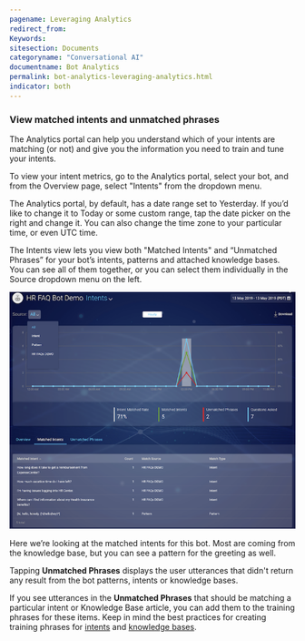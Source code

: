 ```yaml
---
pagename: Leveraging Analytics
redirect_from:
Keywords:
sitesection: Documents
categoryname: "Conversational AI"
documentname: Bot Analytics
permalink: bot-analytics-leveraging-analytics.html
indicator: both
---
```


### View matched intents and unmatched phrases

The Analytics portal can help you understand which of your intents are matching (or not) and give you the information you need to train and tune your intents.

To view your intent metrics, go to the Analytics portal, select your bot, and from the Overview page, select "Intents" from the dropdown menu.

The Analytics portal, by default, has a date range set to Yesterday. If you’d like to change it to Today or some custom range, tap the date picker on the right and change it. You can also change the time zone to your particular time, or even UTC time.

The Intents view lets you view both "Matched Intents" and “Unmatched Phrases” for your bot’s intents, patterns and attached knowledge bases. You can see all of them together, or you can select them individually in the Source dropdown menu on the left.

<img class="fancyimage" style="width:700px" src="img/ConvoBuilder/analytics_intentsView.png">

Here we’re looking at the matched intents for this bot. Most are coming from the knowledge base, but you can see a pattern for the greeting as well.

Tapping **Unmatched Phrases** displays the user utterances that didn't return any result from the bot patterns, intents or knowledge bases.

If you see utterances in the **Unmatched Phrases** that should be matching a particular intent or Knowledge Base article, you can add them to the training phrases for these items. Keep in mind the best practices for creating training phrases for [intents](intent-builder-intents.html#best-practices) and [knowledge bases](knowledge-base-articles.html#best-practices).